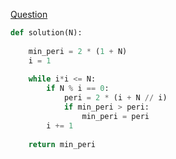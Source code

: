 [Question](https://app.codility.com/programmers/lessons/10-prime_and_composite_numbers/min_perimeter_rectangle/)

```python
def solution(N):
    
    min_peri = 2 * (1 + N)
    i = 1
    
    while i*i <= N:
        if N % i == 0:
            peri = 2 * (i + N // i)
            if min_peri > peri:
                min_peri = peri
        i += 1
    
    return min_peri
```